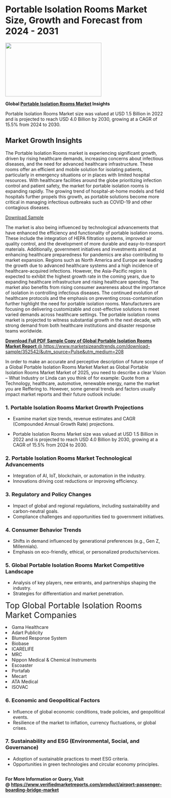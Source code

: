 <H1>Portable Isolation Rooms Market Size, Growth and Forecast from 2024 - 2031</H1><img class="aligncenter size-medium wp-image-584254" src="https://thirdeyenews.in/wp-content/uploads/2024/09/Global-Market-Research-300x168.jpeg" alt="" width="300" height="168" /><p><strong>Global&nbsp;<a href="https://www.marketsizeandtrends.com/download-sample/352542/&amp;utm_source=Pulse&amp;utm_medium=208">Portable Isolation Rooms Market</a> Insights</strong></p><p>Portable Isolation Rooms Market size was valued at USD 1.5 Billion in 2022 and is projected to reach USD 4.0 Billion by 2030, growing at a CAGR of 15.5% from 2024 to 2030.</p><p><h2>Market Growth Insights</h2> <p>The Portable Isolation Rooms market is experiencing significant growth, driven by rising healthcare demands, increasing concerns about infectious diseases, and the need for advanced healthcare infrastructure. These rooms offer an efficient and mobile solution for isolating patients, particularly in emergency situations or in places with limited hospital resources. With healthcare facilities around the globe prioritizing infection control and patient safety, the market for portable isolation rooms is expanding rapidly. The growing trend of hospital-at-home models and field hospitals further propels this growth, as portable solutions become more critical in managing infectious outbreaks such as COVID-19 and other contagious diseases.</p> <p><a href="#">Download Sample</a></p> <p>The market is also being influenced by technological advancements that have enhanced the efficiency and functionality of portable isolation rooms. These include the integration of HEPA filtration systems, improved air quality control, and the development of more durable and easy-to-transport materials. Additionally, government initiatives and investments aimed at enhancing healthcare preparedness for pandemics are also contributing to market expansion. Regions such as North America and Europe are leading the growth due to advanced healthcare systems and a high incidence of healthcare-acquired infections. However, the Asia-Pacific region is expected to exhibit the highest growth rate in the coming years, due to expanding healthcare infrastructure and rising healthcare spending. The market also benefits from rising consumer awareness about the importance of isolation in controlling infectious diseases. The continued evolution of healthcare protocols and the emphasis on preventing cross-contamination further highlight the need for portable isolation rooms. Manufacturers are focusing on delivering customizable and cost-effective solutions to meet varied demands across healthcare settings. The portable isolation rooms market is projected to witness substantial growth in the next decade, with strong demand from both healthcare institutions and disaster response teams worldwide.</p> <p><a href="#"></p><p><span class=""><strong>Download Full PDF Sample Copy of Global Portable Isolation Rooms Market Report</strong> @ <a href="https://www.marketsizeandtrends.com/download-sample/352542/&amp;utm_source=Pulse&amp;utm_medium=208" target="_blank">https://www.marketsizeandtrends.com/download-sample/352542/&amp;utm_source=Pulse&amp;utm_medium=208</a></span></p><p>In order to make an accurate and perceptive description of future scope of a Global&nbsp;Portable Isolation Rooms Market Market as Global&nbsp;Portable Isolation Rooms Market Market of 2025, you need to describe a clear Vision &ndash; What Industry or Linda can you think of for example: Quote from a Technology, healthcare, automotive, renewable energy, name the market you are Reffering to. However, some general trends and factors usually impact market reports and their future outlook include:</p><h3>1.&nbsp;<strong>Portable Isolation Rooms Market Growth Projections</strong></h3><ul><li>Examine market size trends, revenue estimates and CAGR (Compounded Annual Growth Rate) projections.</li><li><p>Portable Isolation Rooms Market size was valued at USD 1.5 Billion in 2022 and is projected to reach USD 4.0 Billion by 2030, growing at a CAGR of 15.5% from 2024 to 2030.</p></li></ul><h3>2.&nbsp;<strong>Portable Isolation Rooms Market Technological Advancements</strong></h3><ul><li>Integration of AI, IoT, blockchain, or automation in the industry.</li><li>Innovations driving cost reductions or improving efficiency.</li></ul><h3>3.&nbsp;<strong>Regulatory and Policy Changes</strong></h3><ul><li>Impact of global and regional regulations, including sustainability and carbon-neutral goals.</li><li>Compliance challenges and opportunities tied to government initiatives.</li></ul><h3>4.&nbsp;<strong>Consumer Behavior Trends</strong></h3><ul><li>Shifts in demand influenced by generational preferences (e.g., Gen Z, Millennials).</li><li>Emphasis on eco-friendly, ethical, or personalized products/services.</li></ul><h3>5.&nbsp;<strong>Global Portable Isolation Rooms Market Competitive Landscape</strong></h3><ul><li>Analysis of key players, new entrants, and partnerships shaping the industry.</li><li>Strategies for differentiation and market penetration.</li></ul><p data-pm-slice="1 1 []"><span style="color: inherit; font-family: inherit; font-size: 25px;">Top Global Portable Isolation Rooms Market Companies</span></p><div class="" data-test-id=""><p><li>Gama Healthcare</li><li> Adart Publicity</li><li> Blumed Response System</li><li> Biobase</li><li> ICARELIFE</li><li> MRC</li><li> Nippon Medical & Chemical Instruments</li><li> Escoaster</li><li> Portafab</li><li> Mecart</li><li> ATA Medical</li><li> ISOVAC</li></p></div><h3>6.&nbsp;<strong>Economic and Geopolitical Factors</strong></h3><ul><li>Influence of global economic conditions, trade policies, and geopolitical events.</li><li>Resilience of the market to inflation, currency fluctuations, or global crises.</li></ul><h3>7.&nbsp;<strong>Sustainability and ESG (Environmental, Social, and Governance)</strong></h3><ul><li>Adoption of sustainable practices to meet ESG criteria.</li><li>Opportunities in green technologies and circular economy principles.</li></ul><h2><strong style="font-size: 14px;">For More Information or Query, Visit @&nbsp;</strong><a style="background-color: #ffffff; font-size: 14px;" href="https://www.marketsizeandtrends.com/report/portable-isolation-rooms-market/" target="_blank">https://www.verifiedmarketreports.com/product/airport-passenger-boarding-bridge-market</a></h2>
